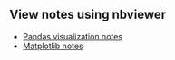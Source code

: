 ## View notes using nbviewer
* [Pandas visualization notes](http://nbviewer.jupyter.org/github/mdalvi/financial-analysis-and-algo-trading/blob/master/visualization_matplotlib_pandas/pandas_visualization_notes.ipynb)
* [Matplotlib notes](http://nbviewer.jupyter.org/github/mdalvi/financial-analysis-and-algo-trading/blob/master/visualization_matplotlib_pandas/matplotlib_notes.ipynb)